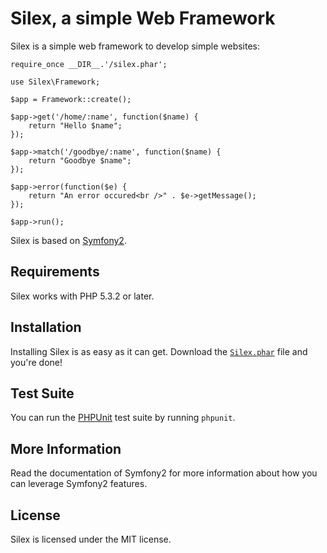 # Silex, a simple Web Framework

Silex is a simple web framework to develop simple websites:

    require_once __DIR__.'/silex.phar';

    use Silex\Framework;

    $app = Framework::create();

    $app->get('/home/:name', function($name) {
        return "Hello $name";
    });

    $app->match('/goodbye/:name', function($name) {
        return "Goodbye $name";
    });

    $app->error(function($e) {
        return "An error occured<br />" . $e->getMessage();
    });

    $app->run();

Silex is based on [Symfony2][1].

## Requirements

Silex works with PHP 5.3.2 or later.

## Installation

Installing Silex is as easy as it can get. Download the [`Silex.phar`][2] file
and you're done!

## Test Suite

You can run the [PHPUnit][3] test suite by running `phpunit`.

## More Information

Read the documentation of Symfony2 for more information about how you can
leverage Symfony2 features.

## License

Silex is licensed under the MIT license.

[1]: http://symfony-reloaded.org/
[2]: http://github.com/fabpot/silex/blob/master/silex.phar
[3]: https://github.com/sebastianbergmann/phpunit
